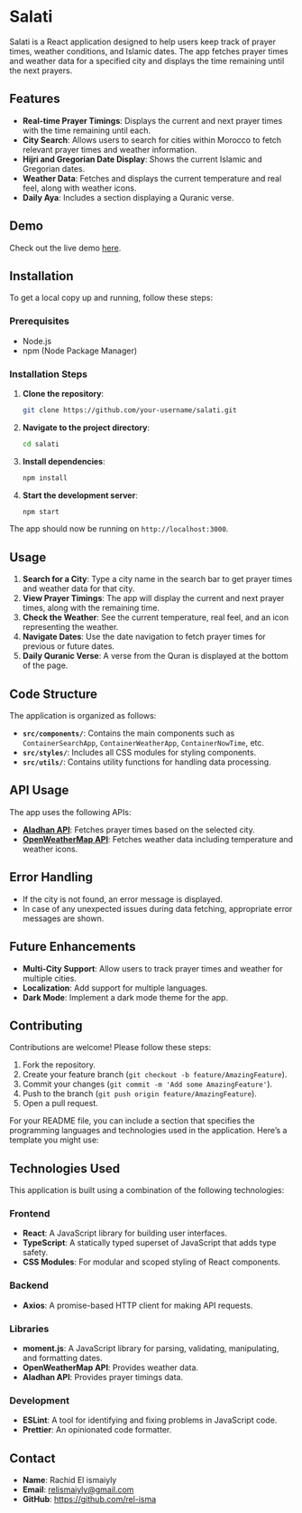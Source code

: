 
# Salati

Salati is a React application designed to help users keep track of prayer times, weather conditions, and Islamic dates. The app fetches prayer times and weather data for a specified city and displays the time remaining until the next prayers.

## Features

- **Real-time Prayer Timings**: Displays the current and next prayer times with the time remaining until each.
- **City Search**: Allows users to search for cities within Morocco to fetch relevant prayer times and weather information.
- **Hijri and Gregorian Date Display**: Shows the current Islamic and Gregorian dates.
- **Weather Data**: Fetches and displays the current temperature and real feel, along with weather icons.
- **Daily Aya**: Includes a section displaying a Quranic verse.

## Demo

Check out the live demo [here](https://rel-isma.github.io/salati/).

## Installation

To get a local copy up and running, follow these steps:

### Prerequisites

- Node.js
- npm (Node Package Manager)

### Installation Steps

1. **Clone the repository**:
    ```bash
    git clone https://github.com/your-username/salati.git
    ```
2. **Navigate to the project directory**:
    ```bash
    cd salati
    ```
3. **Install dependencies**:
    ```bash
    npm install
    ```
4. **Start the development server**:
    ```bash
    npm start
    ```

The app should now be running on `http://localhost:3000`.

## Usage

1. **Search for a City**: Type a city name in the search bar to get prayer times and weather data for that city.
2. **View Prayer Timings**: The app will display the current and next prayer times, along with the remaining time.
3. **Check the Weather**: See the current temperature, real feel, and an icon representing the weather.
4. **Navigate Dates**: Use the date navigation to fetch prayer times for previous or future dates.
5. **Daily Quranic Verse**: A verse from the Quran is displayed at the bottom of the page.

## Code Structure

The application is organized as follows:

- **`src/components/`**: Contains the main components such as `ContainerSearchApp`, `ContainerWeatherApp`, `ContainerNowTime`, etc.
- **`src/styles/`**: Includes all CSS modules for styling components.
- **`src/utils/`**: Contains utility functions for handling data processing.

## API Usage

The app uses the following APIs:

- **[Aladhan API](https://aladhan.com/prayer-times-api)**: Fetches prayer times based on the selected city.
- **[OpenWeatherMap API](https://openweathermap.org/api)**: Fetches weather data including temperature and weather icons.

## Error Handling

- If the city is not found, an error message is displayed.
- In case of any unexpected issues during data fetching, appropriate error messages are shown.

## Future Enhancements

- **Multi-City Support**: Allow users to track prayer times and weather for multiple cities.
- **Localization**: Add support for multiple languages.
- **Dark Mode**: Implement a dark mode theme for the app.

## Contributing

Contributions are welcome! Please follow these steps:

1. Fork the repository.
2. Create your feature branch (`git checkout -b feature/AmazingFeature`).
3. Commit your changes (`git commit -m 'Add some AmazingFeature'`).
4. Push to the branch (`git push origin feature/AmazingFeature`).
5. Open a pull request.

For your README file, you can include a section that specifies the programming languages and technologies used in the application. Here’s a template you might use:

## Technologies Used

This application is built using a combination of the following technologies:

### Frontend
- **React**: A JavaScript library for building user interfaces.
- **TypeScript**: A statically typed superset of JavaScript that adds type safety.
- **CSS Modules**: For modular and scoped styling of React components.

### Backend
- **Axios**: A promise-based HTTP client for making API requests.

### Libraries
- **moment.js**: A JavaScript library for parsing, validating, manipulating, and formatting dates.
- **OpenWeatherMap API**: Provides weather data.
- **Aladhan API**: Provides prayer timings data.

### Development
- **ESLint**: A tool for identifying and fixing problems in JavaScript code.
- **Prettier**: An opinionated code formatter.

## Contact

- **Name**: Rachid El ismaiyly
- **Email**: relismaiyly@gmail.com
- **GitHub**: https://github.com/rel-isma

